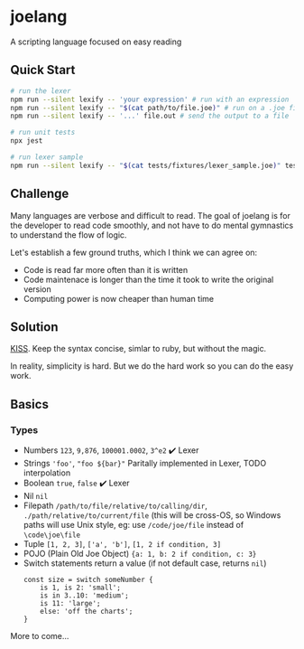 # joelang
A scripting language focused on easy reading

## Quick Start

```bash
# run the lexer
npm run --silent lexify -- 'your expression' # run with an expression
npm run --silent lexify -- "$(cat path/to/file.joe)" # run on a .joe file
npm run --silent lexify -- '...' file.out # send the output to a file

# run unit tests
npx jest

# run lexer sample
npm run --silent lexify -- "$(cat tests/fixtures/lexer_sample.joe)" tests/fixtures/lexer_sample.out
```

## Challenge
Many languages are verbose and difficult to read. The goal of joelang is for the developer to read code smoothly, and not have to do mental gymnastics to understand the flow of logic.

Let's establish a few ground truths, which I think we can agree on:
- Code is read far more often than it is written
- Code maintenace is longer than the time it took to write the original version
- Computing power is now cheaper than human time


## Solution
[KISS](https://en.wikipedia.org/wiki/KISS_principle). Keep the syntax concise, simlar to ruby, but without the magic.

In reality, simplicity is hard. But we do the hard work so you can do the easy work.

## Basics

### Types

- Numbers `123`, `9,876`, `100001.0002`, `3^e2` :heavy_check_mark: Lexer
- Strings `'foo'`, `"foo ${bar}"` Paritally implemented in Lexer, TODO interpolation
- Boolean `true`, `false` :heavy_check_mark: Lexer
- Nil `nil`
- Filepath `/path/to/file/relative/to/calling/dir`, `./path/relative/to/current/file` (this will be cross-OS, so Windows paths will use Unix style, eg: use `/code/joe/file` instead of `\code\joe\file`
- Tuple `[1, 2, 3]`, `['a', 'b']`, `[1, 2 if condition, 3]`
- POJO (Plain Old Joe Object) `{a: 1, b: 2 if condition, c: 3}`
- Switch statements return a value (if not default case, returns `nil`)
    ```joelang
	const size = switch someNumber {
		is 1, is 2: 'small';
		is in 3..10: 'medium';
		is 11: 'large';
		else: 'off the charts';
	}
	```

More to come...
